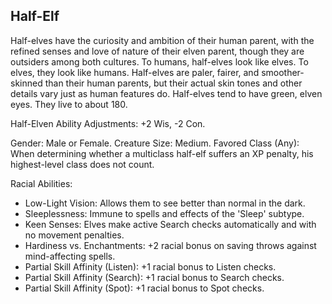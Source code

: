 ## Half-Elf

Half-elves have the curiosity and ambition of their human parent, with the refined senses and love of nature of their elven parent, though they are outsiders among both cultures. To humans, half-elves look like elves. To elves, they look like humans. Half-elves are paler, fairer, and smoother-skinned than their human parents, but their actual skin tones and other details vary just as human features do. Half-elves tend to have green, elven eyes. They live to about 180.

Half-Elven Ability Adjustments: 
+2 Wis, -2 Con.

Gender: Male or Female.
Creature Size: Medium.
Favored Class (Any): When determining whether a multiclass half-elf suffers an XP penalty, his highest-level class does not count.

Racial Abilities:
- Low-Light Vision: Allows them to see better than normal in the dark.
- Sleeplessness: Immune to spells and effects of the 'Sleep' subtype.
- Keen Senses: Elves make active Search checks automatically and with no movement penalties.
- Hardiness vs. Enchantments: +2 racial bonus on saving throws against mind-affecting spells.
- Partial Skill Affinity (Listen): +1 racial bonus to Listen checks.
- Partial Skill Affinity (Search): +1 racial bonus to Search checks.
- Partial Skill Affinity (Spot): +1 racial bonus to Spot checks.
